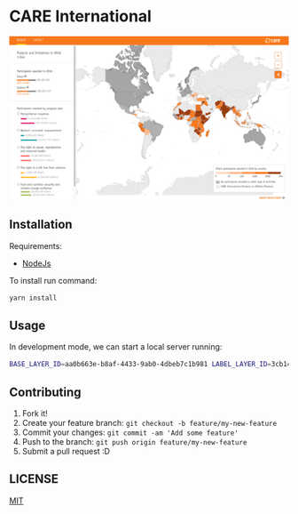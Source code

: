# CARE International

![CARE International Screenshot](screenshot.png)

## Installation

Requirements:

* [NodeJs](https://nodejs.org/es/download/)

To install run command:

```bash
yarn install
```

## Usage

In development mode, we can start a local server running:

```bash
BASE_LAYER_ID=aa0b663e-b8af-4433-9ab0-4dbeb7c1b981 LABEL_LAYER_ID=3cb14d6b-49ab-423b-8290-7a19d374381e CARTODB_ACCOUNT=careinternational yarn run start

```

## Contributing

1. Fork it!
2. Create your feature branch: `git checkout -b feature/my-new-feature`
3. Commit your changes: `git commit -am 'Add some feature'`
4. Push to the branch: `git push origin feature/my-new-feature`
5. Submit a pull request :D

## LICENSE

[MIT](LICENSE)
